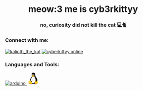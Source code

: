 <h1 align="center">meow:3 me is cyb3rkittyy</h1>
<h3 align="center">no, curiosity did not kill the cat 💻🐈</h3>

<h3 align="left">Connect with me:</h3>
<p align="left">
<a href="https://twitter.com/kalioth_the_kat" target="blank"><img align="center" src="https://raw.githubusercontent.com/rahuldkjain/github-profile-readme-generator/master/src/images/icons/Social/twitter.svg" alt="kalioth_the_kat" height="30" width="40" /></a>
<a href="https://instagram.com/cyberkittyy.online" target="blank"><img align="center" src="https://raw.githubusercontent.com/rahuldkjain/github-profile-readme-generator/master/src/images/icons/Social/instagram.svg" alt="cyberkittyy.online" height="30" width="40" /></a>
</p>

<h3 align="left">Languages and Tools:</h3>
<p align="left"> <a href="https://www.arduino.cc/" target="_blank" rel="noreferrer"> <img src="https://cdn.worldvectorlogo.com/logos/arduino-1.svg" alt="arduino" width="40" height="40"/> </a> <a href="https://www.linux.org/" target="_blank" rel="noreferrer"> <img src="https://raw.githubusercontent.com/devicons/devicon/master/icons/linux/linux-original.svg" alt="linux" width="40" height="40"/> </a> </p>
